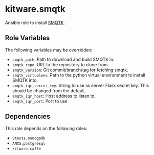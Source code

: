 kitware.smqtk
=============

Ansible role to install [SMQTK](https://github.com/Kitware/SMQTK).


Role Variables
--------------

The following variables may be overridden:

* `smqtk_path`: Path to download and build SMQTK in.
* `smqtk_repo`: URL to the repository to clone from.
* `smqtk_version`: Git commit/branch/tag for fetching smqtk.
* `smqtk_virtualenv`: Path to the python virtual environment to install SMQTK into.
* `smqtk_iqr_secret_key`: String to use as server Flask secret key.
                          This should be changed from the default.
* `smqtk_iqr_host`: Host address to listen to.
* `smqtk_iqr_port`: Port to use


Dependencies
------------

This role depends on the following roles:

* `Stouts.monogodb`
* `ANXS.postgresql`
* `kitware.caffe`
